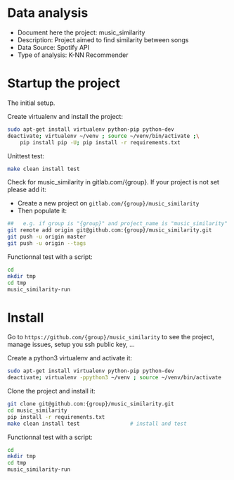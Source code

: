 # Data analysis
- Document here the project: music_similarity
- Description: Project aimed to find similarity between songs
- Data Source: Spotify API
- Type of analysis: K-NN Recommender

# Startup the project

The initial setup.

Create virtualenv and install the project:
```bash
sudo apt-get install virtualenv python-pip python-dev
deactivate; virtualenv ~/venv ; source ~/venv/bin/activate ;\
    pip install pip -U; pip install -r requirements.txt
```

Unittest test:
```bash
make clean install test
```

Check for music_similarity in gitlab.com/{group}.
If your project is not set please add it:

- Create a new project on `gitlab.com/{group}/music_similarity`
- Then populate it:

```bash
##   e.g. if group is "{group}" and project_name is "music_similarity"
git remote add origin git@github.com:{group}/music_similarity.git
git push -u origin master
git push -u origin --tags
```

Functionnal test with a script:

```bash
cd
mkdir tmp
cd tmp
music_similarity-run
```

# Install

Go to `https://github.com/{group}/music_similarity` to see the project, manage issues,
setup you ssh public key, ...

Create a python3 virtualenv and activate it:

```bash
sudo apt-get install virtualenv python-pip python-dev
deactivate; virtualenv -ppython3 ~/venv ; source ~/venv/bin/activate
```

Clone the project and install it:

```bash
git clone git@github.com:{group}/music_similarity.git
cd music_similarity
pip install -r requirements.txt
make clean install test                # install and test
```
Functionnal test with a script:

```bash
cd
mkdir tmp
cd tmp
music_similarity-run
```
